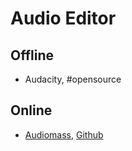 # Audio Editor

## Offline
- Audacity, #opensource

## Online
- [Audiomass](https://audiomass.co/), [Github](https://github.com/pkalogiros/audiomass)
